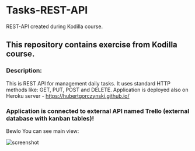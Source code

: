 # Tasks-REST-API
REST-API created during Kodilla course.

## This repository contains exercise from Kodilla course. 

### Description:
This is REST API for management daily tasks. It uses standard HTTP methods like: GET, PUT, POST and DELETE.  Application is deployed also on Heroku server - https://hubertgorczynski.github.io/

### Application is connected to external API named Trello (external database with kanban tables)!
Bewlo You can see main view:

![screenshot](https://user-images.githubusercontent.com/60893005/95099214-ea424100-072f-11eb-9d12-be81ede6e927.PNG)


